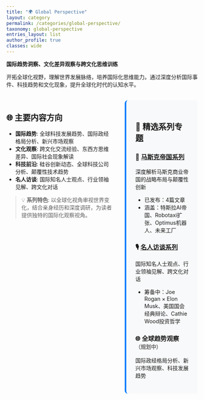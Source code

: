 ```yaml
---
title: "🌍 Global Perspective"
layout: category
permalink: /categories/global-perspective/
taxonomy: global-perspective
entries_layout: list
author_profile: true
classes: wide
---
```


**国际趋势洞察、文化差异观察与跨文化思维训练**

开拓全球化视野，理解世界发展脉络，培养国际化思维能力。通过深度分析国际事件、科技趋势和文化现象，提升全球化时代的认知水平。

<div style="display: flex; gap: 2rem; margin: 2rem 0;">
<div style="flex: 2;" markdown="1">

## 🌐 主要内容方向

- **国际趋势**: 全球科技发展趋势、国际政经格局分析、新兴市场观察
- **文化观察**: 跨文化交流经验、东西方思维差异、国际社会现象解读
- **科技前沿**: 硅谷创新动态、全球科技公司分析、颠覆性技术趋势
- **名人访谈**: 国际知名人士观点、行业领袖见解、跨文化对话

> 💡 **系列特色**: 以全球化视角审视世界变化，结合亲身经历和深度调研，为读者提供独特的国际化观察视角。

</div>
<div style="flex: 1; background: #f8f9fa; padding: 1.5rem; border-radius: 8px; border-left: 4px solid #007bff;" markdown="1">

## 📖 精选系列专题

### 🚀 [马斯克帝国系列](/youxinyanzhe/series/musk-empire/)
深度解析马斯克商业帝国的战略布局与颠覆性创新
- 已发布：4篇文章
- 涵盖：特斯拉AI帝国、Robotaxi扩张、Optimus机器人、未来工厂

### 🎙️ [名人访谈系列](/youxinyanzhe/series/celebrity-interviews/)
国际知名人士观点、行业领袖见解、跨文化对话
- 筹备中：Joe Rogan × Elon Musk、美国国会经典辩论、Cathie Wood投资哲学

### 🌐 全球趋势观察 <small style="color: #666;">（规划中）</small>
国际政经格局分析、新兴市场观察、科技发展趋势

</div>
</div>